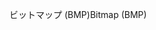 <span data-ttu-id="efb58-101">ビットマップ (BMP)</span><span class="sxs-lookup"><span data-stu-id="efb58-101">Bitmap (BMP)</span></span>